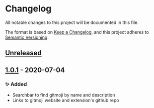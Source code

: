 # Changelog
All notable changes to this project will be documented in this file.

The format is based on [Keep a Changelog](https://keepachangelog.com/en/1.0.0/),
and this project adheres to [Semantic Versioning](https://semver.org/spec/v2.0.0.html).

## [Unreleased]

## [1.0.1] - 2020-07-04
### ✨ Added
- Searchbar to find gitmoji by name and description
- Links to gitmoji website and extension's github repo



[Unreleased]: https://github.com/johannchopin/gitmoji-browser-extension/compare/v1.0.1...HEAD
[1.0.1]: https://github.com/johannchopin/gitmoji-browser-extension/releases/tag/v1.0.1

